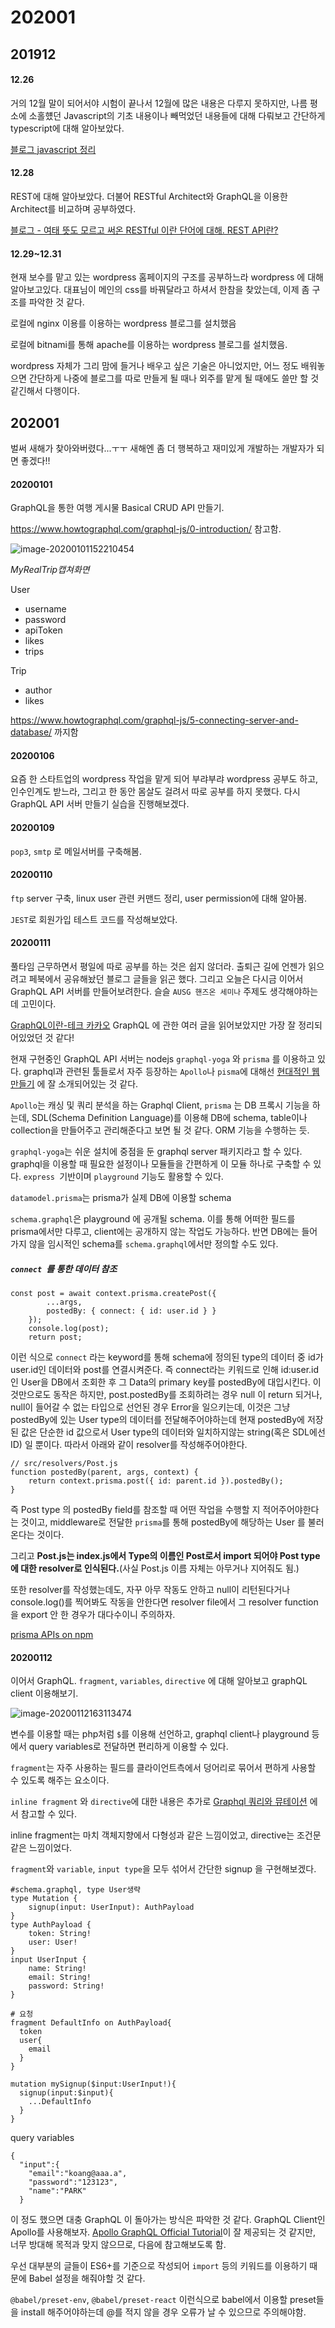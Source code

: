 # 202001

## 201912

#### 12.26

거의 12월 말이 되어서야 시험이 끝나서 12월에 많은 내용은 다루지 못하지만, 나름 평소에 소홀헀던 Javascript의 기초 내용이나 빼먹었던 내용들에 대해 다뤄보고 간단하게 typescript에 대해 알아보았다.

[블로그 javascript 정리](https://senticoding.tistory.com/86)



#### 12.28

REST에 대해 알아보았다. 더불어 RESTful Architect와 GraphQL을 이용한 Architect를 비교하며 공부하였다.

[블로그 - 여태 뜻도 모르고 써온 RESTful 이란 단어에 대해. REST API란?](https://senticoding.tistory.com/87)



#### 12.29~12.31

현재 보수를 맡고 있는 wordpress 홈페이지의 구조를 공부하느라 wordpress 에 대해 알아보고있다. 대표님이 메인의 css를 바꿔달라고 하셔서 한참을 찾았는데, 이제 좀 구조를 파악한 것 같다. 

로컬에 nginx 이용를 이용하는 wordpress 블로그를 설치했음

로컬에 bitnami를 통해 apache를 이용하는 wordpress 블로그를 설치했음.

wordpress 자체가 그리 맘에 들거나 배우고 싶은 기술은 아니었지만, 어느 정도 배워놓으면 간단하게 나중에 블로그를 따로 만들게 될 때나 외주를 맡게 될 때에도 쓸만 할 것 같긴해서 다행이다.



## 202001

벌써 새해가 찾아와버렸다...ㅜㅜ 새해엔 좀 더 행복하고 재미있게 개발하는 개발자가 되면 좋겠다!!

#### 20200101

GraphQL을 통한 여행 게시물 Basical CRUD API 만들기.

https://www.howtographql.com/graphql-js/0-introduction/ 참고함.

![image-20200101152210454](/home/su/til/imgs/202001011_myreal.png)

_MyRealTrip캡쳐화면_

User

- username
- password
- apiToken
- likes
- trips

Trip

* author
* likes

https://www.howtographql.com/graphql-js/5-connecting-server-and-database/ 까지함

#### 20200106

요즘 한 스타트업의 wordpress 작업을 맡게 되어 부랴부랴 wordpress 공부도 하고, 인수인계도 받느라, 그리고 한 동안 몸살도 걸려서 따로 공부를 하지 못했다. 다시 GraphQL API 서버 만들기 실습을 진행해보겠다.

#### 20200109

`pop3`, `smtp` 로 메일서버를 구축해봄. 

#### 20200110

`ftp` server 구축, linux user 관련 커맨드 정리, user permission에 대해 알아봄.

`JEST`로 회원가입 테스트 코드를 작성해보았다.

#### 20200111

풀타임 근무하면서 평일에 따로 공부를 하는 것은 쉽지 않더라. 출퇴근 길에 언젠가 읽으려고 페북에서 공유해놨던 블로그 글들을 읽곤 했다. 그리고 오늘은 다시금 이어서 GraphQL API 서버를 만들어보려한다. 슬슬 `AUSG 핸즈온 세미나` 주제도 생각해야하는데 고민이다.

[GraphQL이란-테크 카카오](https://tech.kakao.com/2019/08/01/graphql-basic/) GraphQL 에 관한 여러 글을 읽어보았지만 가장 잘 정리되어있었던 것 같다!

현재 구현중인 GraphQL API 서버는 nodejs `graphql-yoga` 와 `prisma` 를 이용하고 있다. graphql과 관련된 툴들로서 자주 등장하는 `Apollo`나 `pisma`에 대해선 [현대적인 웹 만들기]([https://medium.com/@kiyeopyang/%EA%B0%80%EC%9E%A5-%ED%98%84%EB%8C%80%EC%A0%81%EC%9D%B8-%EC%9B%B9%EC%9D%84-%EB%A7%8C%EB%93%A4%EC%9E%90-3%ED%8E%B8-graphql-cb69ce1a64b5](https://medium.com/@kiyeopyang/가장-현대적인-웹을-만들자-3편-graphql-cb69ce1a64b5)) 에 잘 소개되어있는 것 같다.

`Apollo`는 캐싱 및 쿼리 분석을 하는 Graphql Client, `prisma` 는 DB 프록시 기능을 하는데, SDL(Schema Definition Language)를 이용해 DB에 schema, table이나 collection을 만들어주고 관리해준다고 보면 될 것 같다. ORM 기능을 수행하는 듯.

`graphql-yoga`는 쉬운 설치에 중점을 둔 graphql server 패키지라고 할 수 있다. graphql을 이용할 때 필요한 설정이나 모듈들을 간편하게 이 모듈 하나로 구축할 수 있다. `express `기반이며 `playground` 기능도 활용할 수 있다.

`datamodel.prisma`는 prisma가 실제 DB에 이용할 schema

`schema.graphql`은 playground 에 공개될 schema. 이를 통해 어떠한 필드를 prisma에서만 다루고, client에는 공개하지 않는 작업도 가능하다. 반면 DB에는 들어가지 않을 임시적인 schema를 `schema.graphql`에서만 정의할 수도 있다.



##### `connect `를 통한 데이터 참조

```
const post = await context.prisma.createPost({
        ...args,
        postedBy: { connect: { id: user.id } }
    });
    console.log(post);
    return post;
```

이런 식으로 `connect` 라는 keyword를 통해 schema에 정의된 type의 데이터 중 id가 user.id인 데이터와 post를 연결시켜준다. 즉 connect라는 키워드로 인해 id:user.id인 User을 DB에서 조회한 후 그 Data의 primary key를 postedBy에 대입시킨다. 이것만으로도 동작은 하지만, post.postedBy를 조회하려는 경우 null 이 return 되거나, null이 들어갈 수 없는 타입으로 선언된 경우 Error을 일으키는데, 이것은 그냥 postedBy에 있는 User type의 데이터를 전달해주어야하는데 현재 postedBy에 저장된 값은 단순한 id 값으로서 User type의 데이터와 일치하지않는 string(혹은 SDL에선 ID) 일 뿐이다. 따라서 아래와 같이 resolver를 작성해주어야한다.

```
// src/resolvers/Post.js
function postedBy(parent, args, context) {
    return context.prisma.post({ id: parent.id }).postedBy();
}
```

즉 Post type 의 postedBy field를 참조할 때 어떤 작업을 수행할 지 적어주어야한다는 것이고, middleware로 전달한 `prisma`를 통해 postedBy에 해당하는 User 를 불러온다는 것이다.

그리고 **Post.js는 index.js에서 Type의 이름인 Post로서 import 되어야 Post type에 대한 resolver로 인식된다.**(사실 Post.js 이름 자체는 아무거나 지어줘도 됨.)

또한 resolver를 작성했는데도, 자꾸 아무 작동도 안하고 null이 리턴된다거나 console.log()를 찍어봐도 작동을 안한다면 resolver file에서 그 resolver function을 export 안 한 경우가 대다수이니 주의하자.

[prisma APIs on npm](https://www.npmjs.com/package/prisma#database-connectors)

#### 20200112

이어서 GraphQL. `fragment`, `variables`, `directive` 에 대해 알아보고 graphQL client 이용해보기.

![image-20200112163113474](/home/su/til/imgs/20200112_variables.png)

변수를 이용할 때는 php처럼 `$`를 이용해 선언하고, graphql client나 playground 등에서 query variables로 전달하면 편리하게 이용할 수 있다.

`fragment`는 자주 사용하는 필드를 클라이언트측에서 덩어리로 묶어서 편하게 사용할 수 있도록 해주는 요소이다.

`inline fragment` 와 `directive`에 대한 내용은 추가로 [Graphql 쿼리와 뮤테이션](https://bricoler.tistory.com/2#variables) 에서 참고할 수 있다.

inline fragment는 마치 객체지향에서 다형성과 같은 느낌이었고, directive는 조건문 같은 느낌이었다.

`fragment`와 `variable`, `input type`을 모두 섞어서 간단한 signup 을 구현해보겠다.

```
#schema.graphql, type User생략
type Mutation {
	signup(input: UserInput): AuthPayload
}
type AuthPayload {
	token: String!
	user: User!
}
input UserInput {
	name: String!
	email: String!
	password: String!
}
```

```
# 요청
fragment DefaultInfo on AuthPayload{
  token
  user{
    email
  }
}

mutation mySignup($input:UserInput!){
  signup(input:$input){
    ...DefaultInfo
  }
}
```

query variables

```
{
  "input":{
    "email":"koang@aaa.a",
    "password":"123123",
    "name":"PARK"
  }
```

이 정도 했으면 대충 GraphQL 이 돌아가는 방식은 파악한 것 같다. GraphQL Client인 Apollo를 사용해보자. [Apollo GraphQL Official Tutorial](https://www.apollographql.com/docs/tutorial/schema/)이 잘 제공되는 것 같지만, 너무 방대해 목적과 맞지 않으므로, 다음에 참고해보도록 함.

우선 대부분의 글들이 ES6+를 기준으로 작성되어 `import` 등의 키워드를 이용하기 때문에 Babel 설정을 해줘야할 것 같다.

`@babel/preset-env`, `@babel/preset-react` 이런식으로 babel에서 이용할 preset들을 install 해주어야하는데 @를 적지 않을 경우 오류가 날 수 있으므로 주의해야함.

